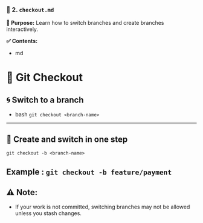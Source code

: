 
### 📄 2. `checkout.md`

**🔹 Purpose:** Learn how to switch branches and create branches interactively.

**✅ Contents:**

- md
# 🚀 Git Checkout

## 🌀 Switch to a branch

- bash
`git checkout <branch-name>`

--- 

## 🌱 Create and switch in one step
`git checkout -b <branch-name>`

## Example : `git checkout -b feature/payment`

## ⚠️ Note:
- If your work is not committed, switching branches may not be allowed unless you stash changes.
